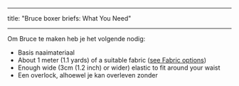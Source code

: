- - -
title: "Bruce boxer briefs: What You Need"
- - -

Om Bruce te maken heb je het volgende nodig:

- Basis naaimateriaal
- About 1 meter (1.1 yards) of a suitable fabric ([see Fabric options](/docs/patterns/bruce/fabric/))
- Enough wide (3cm (1.2 inch) or wider) elastic to fit around your waist
- Een overlock, alhoewel je kan overleven zonder
